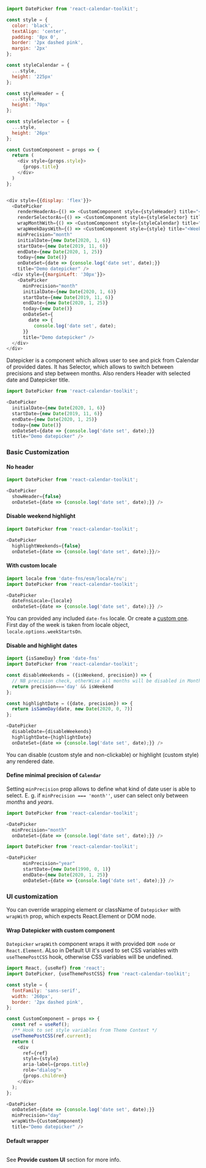 ```js noeditor
import DatePicker from 'react-calendar-toolkit';

const style = {
  color: 'black',
  textAlign: 'center',
  padding: '8px 0',
  border: '2px dashed pink',
  margin: '2px'
};

const styleCalendar = {
  ...style,
  height: '225px'
};

const styleHeader = {
  ...style,
  height: '70px'
};

const styleSelector = {
  ...style,
  height: '26px'
};

const CustomComponent = props => {
  return (
    <div style={props.style}>
      {props.title}
    </div>
  )
};


<div style={{display: 'flex'}}>
  <DatePicker
    renderHeaderAs={() => <CustomComponent style={styleHeader} title="<Header />" />}
    renderSelectorAs={() => <CustomComponent style={styleSelector} title="<Selector />" />}
    wrapMonthWith={() => <CustomComponent style={styleCalendar} title="<Calendar />" />}
    wrapWeekDaysWith={() => <CustomComponent style={style} title="<Weekdays />" />}
    minPrecision="month"
    initialDate={new Date(2020, 1, 6)}
    startDate={new Date(2019, 11, 6)}
    endDate={new Date(2020, 1, 25)}
    today={new Date()}
    onDateSet={date => {console.log('date set', date);}}
    title="Demo datepicker" />
  <div style={{marginLeft: '30px'}}>
    <DatePicker
      minPrecision="month"
      initialDate={new Date(2020, 1, 6)}
      startDate={new Date(2019, 11, 6)}
      endDate={new Date(2020, 1, 25)}
      today={new Date()}
      onDateSet={
        date => {
          console.log('date set', date);
      }}
      title="Demo datepicker" />
  </div>
</div>
```

Datepicker is a component which allows user to see and pick from Calendar of provided dates. It has Selector, which allows to switch between precisions and step between months. Also renders Header with selected date and Datepicker title. 

```js
import DatePicker from 'react-calendar-toolkit';

<DatePicker
  initialDate={new Date(2020, 1, 6)}
  startDate={new Date(2019, 11, 6)}
  endDate={new Date(2020, 1, 25)}
  today={new Date()}
  onDateSet={date => {console.log('date set', date);}}
  title="Demo datepicker" />
```

### Basic Customization

#### No header
```js
import DatePicker from 'react-calendar-toolkit';

<DatePicker
  showHeader={false}
  onDateSet={date => {console.log('date set', date);}} />
```

#### Disable weekend highlight
```js
import DatePicker from 'react-calendar-toolkit';

<DatePicker
  highlightWeekends={false}
  onDateSet={date => {console.log('date set', date);}}/>
```

#### With custom locale

```js
import locale from 'date-fns/esm/locale/ru';
import DatePicker from 'react-calendar-toolkit';

<DatePicker
  dateFnsLocale={locale}
  onDateSet={date => {console.log('date set', date);}} />
```
You can provided any included ``date-fns`` locale. Or create a [custom one](https://date-fns.org/v2.9.0/docs/I18n-Contribution-Guide#adding-a-new-locale). First day of the week is taken from locale object, `locale.options.weekStartsOn`.

#### Disable and highlight dates
```js
import {isSameDay} from 'date-fns'
import DatePicker from 'react-calendar-toolkit';

const disableWeekends = ({isWeekend, precision}) => {
  // NB precision check, otherWise all months will be disabled in Month Calendar view
  return precision==='day' && isWeekend
};

const highlightDate = ({date, precision}) => {
  return isSameDay(date, new Date(2020, 0, 7))
};

<DatePicker
  disableDate={disableWeekends}
  highlightDate={highlightDate}
  onDateSet={date => {console.log('date set', date);}} />
```
You can disable (custom style and non-clickable) or highlight (custom style) any rendered date.

#### Define minimal precision of `Calendar`

Setting `minPrecision` prop allows to define what kind of date user is able to select. E. g. if `minPrecision === 'month''`, user can select only between _months_ and _years_. 

```js
import DatePicker from 'react-calendar-toolkit';

<DatePicker
  minPrecision="month"
  onDateSet={date => {console.log('date set', date);}} />
```

```js
import DatePicker from 'react-calendar-toolkit';

<DatePicker
      minPrecision="year"
      startDate={new Date(1990, 0, 1)}
      endDate={new Date(2020, 1, 25)}
      onDateSet={date => {console.log('date set', date);}} />
```

### UI customization
You can override wrapping element or className of `Datepicker` with `wrapWith` prop, which expects React.Element or DOM node. 

#### Wrap Datepicker with custom component

`Datepicker` `wrapWith` component wraps it with provided `DOM node` or `React.Element`. ALso in Default UI it's used to set CSS variables with `useThemePostCSS` hook, otherwise CSS variables will be undefined.

```js
import React, {useRef} from 'react';
import DatePicker, {useThemePostCSS} from 'react-calendar-toolkit';

const style = {
  fontFamily: 'sans-serif',
  width: '260px',
  border: '2px dashed pink',
};

const CustomComponent = props => {
  const ref = useRef();
  /** Hook to set style variables from Theme Context */
  useThemePostCSS(ref.current);
  return (
    <div
      ref={ref}
      style={style}
      aria-label={props.title}
      role="dialog">
      {props.children}
    </div>
  );
};

<DatePicker
  onDateSet={date => {console.log('date set', date);}}
  minPrecision="day"
  wrapWith={CustomComponent}
  title="Demo datepicker" />
```

#### Default wrapper
```js { "file": "./../../../../src/components/visual/Datepicker/DatepickerWrapper.js" }
```

See **Provide custom UI** section for more info.